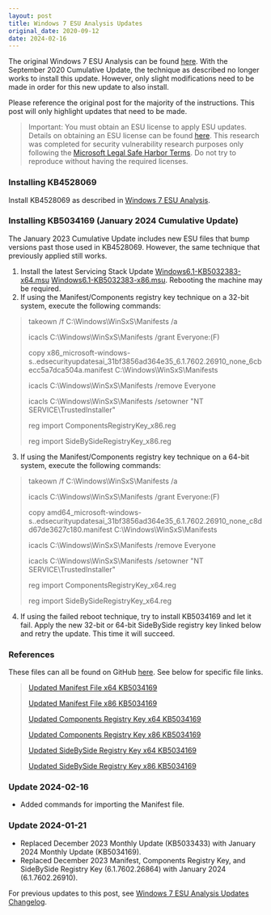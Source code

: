 ```yaml
---
layout: post
title: Windows 7 ESU Analysis Updates
original_date: 2020-09-12
date: 2024-02-16
---
```


The original Windows 7 ESU Analysis can be found [here](https://hackandpwn.com/windows-7-esu-analysis).  With the September 2020 Cumulative Update, the technique as described no longer works to install this update.  However, only slight modifications need to be made in order for this new update to also install.

Please reference the original post for the majority of the instructions.  This post will only highlight updates that need to be made.

> Important:  You must obtain an ESU license to apply ESU updates.  Details on obtaining an ESU license can be found [here](https://support.microsoft.com/en-us/help/4497181/lifecycle-faq-extended-security-updates).  This research was completed for security vulnerability research purposes only following the [Microsoft Legal Safe Harbor Terms](https://www.microsoft.com/en-us/msrc/bounty-safe-harbor).  Do not try to reproduce without having the required licenses.

### Installing KB4528069

Install KB4528069 as described in [Windows 7 ESU Analysis](https://hackandpwn.com/windows-7-esu-analysis). 

### Installing KB5034169 (January 2024 Cumulative Update)

The January 2023 Cumulative Update includes new ESU files that bump versions past those used in KB4528069.  However, the same technique that previously applied still works.

1. Install the latest Servicing Stack Update [Windows6.1-KB5032383-x64.msu](https://github.com/HackAndPwn/Windows-7-Patching/raw/master/07_ESU_Updates/01_Windows6.1-KB5032383-x64.msu) [Windows6.1-KB5032383-x86.msu](https://github.com/HackAndPwn/Windows-7-Patching/raw/master/07_ESU_Updates/01_Windows6.1-KB5032383-x86.msu).  Rebooting the machine may be required.
2. If using the Manifest/Components registry key technique on a 32-bit system, execute the following commands:
> takeown /f C:\Windows\WinSxS\Manifests /a
>
> icacls C:\Windows\WinSxS\Manifests /grant Everyone:(F)
>
> copy x86_microsoft-windows-s..edsecurityupdatesai_31bf3856ad364e35_6.1.7602.26910_none_6cbecc5a7dca504a.manifest C:\Windows\WinSxS\Manifests
>
> icacls C:\Windows\WinSxS\Manifests /remove Everyone
>
> icacls C:\Windows\WinSxS\Manifests /setowner "NT SERVICE\TrustedInstaller"
>
> reg import ComponentsRegistryKey_x86.reg
>
> reg import SideBySideRegistryKey_x86.reg
3. If using the Manifest/Components registry key technique on a 64-bit system, execute the following commands:
> takeown /f C:\Windows\WinSxS\Manifests /a
>
> icacls C:\Windows\WinSxS\Manifests /grant Everyone:(F)
>
> copy amd64_microsoft-windows-s..edsecurityupdatesai_31bf3856ad364e35_6.1.7602.26910_none_c8dd67de3627c180.manifest C:\Windows\WinSxS\Manifests
>
> icacls C:\Windows\WinSxS\Manifests /remove Everyone
>
> icacls C:\Windows\WinSxS\Manifests /setowner "NT SERVICE\TrustedInstaller"
>
> reg import ComponentsRegistryKey_x64.reg
>
> reg import SideBySideRegistryKey_x64.reg
4. If using the failed reboot technique, try to install KB5034169 and let it fail.  Apply the new 32-bit or 64-bit SideBySide registry key linked below and retry the update.  This time it will succeed.

### References

These files can all be found on GitHub [here](https://github.com/HackAndPwn/Windows-7-ESU-Analysis).  See below for specific file links.

> [Updated Manifest File x64 KB5034169](https://github.com/HackAndPwn/Windows-7-ESU-Analysis/blob/master/2024_01/amd64_microsoft-windows-s..edsecurityupdatesai_31bf3856ad364e35_6.1.7602.26910_none_c8dd67de3627c180.manifest)
>
> [Updated Manifest File x86 KB5034169](https://github.com/HackAndPwn/Windows-7-ESU-Analysis/blob/master/2024_01/x86_microsoft-windows-s..edsecurityupdatesai_31bf3856ad364e35_6.1.7602.26910_none_6cbecc5a7dca504a.manifest)
>
> [Updated Components Registry Key x64 KB5034169](https://github.com/HackAndPwn/Windows-7-ESU-Analysis/blob/master/2024_01/ComponentsRegistryKey_x64.reg)
>
> [Updated Components Registry Key x86 KB5034169](https://github.com/HackAndPwn/Windows-7-ESU-Analysis/blob/master/2024_01/ComponentsRegistryKey_x86.reg)
>
> [Updated SideBySide Registry Key x64 KB5034169](https://github.com/HackAndPwn/Windows-7-ESU-Analysis/blob/master/2024_01/SideBySideRegistryKey_x64.reg)
>
> [Updated SideBySide Registry Key x86 KB5034169](https://github.com/HackAndPwn/Windows-7-ESU-Analysis/blob/master/2024_01/SideBySideRegistryKey_x86.reg)

### Update 2024-02-16
* Added commands for importing the Manifest file.

### Update 2024-01-21
* Replaced December 2023 Monthly Update (KB5033433) with January 2024 Monthly Update (KB5034169).
* Replaced December 2023 Manifest, Components Registry Key, and SideBySide Registry Key (6.1.7602.26864) with January 2024 (6.1.7602.26910).

For previous updates to this post, see [Windows 7 ESU Analysis Updates Changelog](https://hackandpwn.com/windows-7-esu-analysis-updates-changelog/).